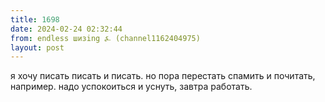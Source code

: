```yaml
---
title: 1698
date: 2024-02-24 02:32:44
from: endless шизing ⍼ (channel1162404975)
layout: post
---
```


я хочу писать писать и писать. но пора перестать спамить и почитать, например. надо успокоиться и уснуть, завтра работать.

